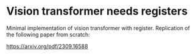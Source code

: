 # Vision transformer needs registers
Minimal implementation of vision transformer with register. Replication of the following paper from scratch: 

https://arxiv.org/pdf/2309.16588 
